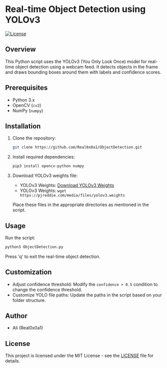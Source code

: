 # Real-time Object Detection using YOLOv3

[![License](https://img.shields.io/badge/License-MIT-blue.svg)](https://opensource.org/licenses/MIT) 

## Overview

This Python script uses the YOLOv3 (You Only Look Once) model for real-time object detection using a webcam feed. It detects objects in the frame and draws bounding boxes around them with labels and confidence scores.

## Prerequisites

- Python 3.x
- OpenCV (`cv2`)
- NumPy (`numpy`)

## Installation

1. Clone the repository:

   ```bash
   git clone https://github.com/Real0x0a1/ObjectDetection.git
   ```

2. Install required dependencies:

   ```bash
   pip3 install opencv-python numpy
   ```

3. Download YOLOv3 weights file:

   - YOLOv3 Weights: [Download YOLOv3 Weights](https://pjreddie.com/media/files/yolov3.weights)
   - YOLOv3 Weights: `wget https://pjreddie.com/media/files/yolov3.weights`

   Place these files in the appropriate directories as mentioned in the script.

## Usage

Run the script:

```bash
python3 ObjectDetection.py
```

Press 'q' to exit the real-time object detection.

## Customization

- Adjust confidence threshold: Modify the `confidence > 0.5` condition to change the confidence threshold.
- Customize YOLO file paths: Update the paths in the script based on your folder structure.

## Author
- Ali (Real0x0a1)

## License
This project is licensed under the MIT License - see the [LICENSE](LICENSE) file for details.
